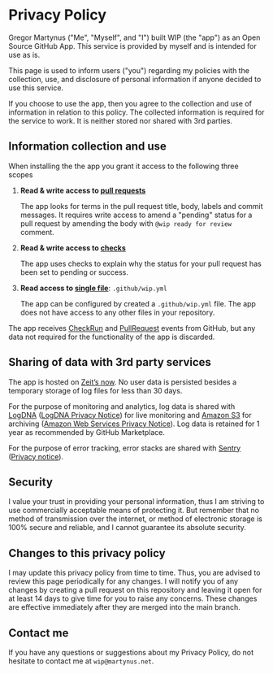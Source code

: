 # Privacy Policy

Gregor Martynus ("Me", "Myself", and "I") built WIP (the "app") as an Open Source GitHub App. This service is provided by myself and is intended for use as is.

This page is used to inform users ("you") regarding my policies with the collection, use, and disclosure of personal information if anyone decided to use this service.

If you choose to use the app, then you agree to the collection and use of information in relation to this policy. The collected information is required for the service to work. It is neither stored nor shared with 3rd parties.

## Information collection and use

When installing the the app you grant it access to the following three scopes

1. **Read & write access to [pull requests](https://developer.github.com/v3/apps/permissions/#permission-on-statuses)**

   The app looks for terms in the pull request title, body, labels and commit messages. It requires write access to amend a "pending" status for a pull request by amending the body with `@wip ready for review` comment.

2. **Read & write access to [checks](https://developer.github.com/v3/apps/permissions/#permission-on-checks)**

   The app uses checks to explain why the status for your pull request has been set to pending or success.

3. **Read access to [single file](https://developer.github.com/v3/apps/permissions/#permission-on-single-file)**: `.github/wip.yml`

   The app can be configured by created a `.github/wip.yml` file. The app does not have access to any other files in your repository.

The app receives [CheckRun](https://developer.github.com/v3/activity/events/types/#checkrunevent) and [PullRequest](https://developer.github.com/v3/activity/events/types/#pullrequestevent) events from GitHub, but any data not required for the functionality of the app is discarded.

## Sharing of data with 3rd party services

The app is hosted on [Zeit’s now](https://zeit.co/now). No user data is persisted besides a temporary storage of log files for less than 30 days.

For the purpose of monitoring and analytics, log data is shared with [LogDNA](https://logdna.com/) ([LogDNA Privacy Notice](https://logdna.com/privacy-shield/)) for live monitoring and [Amazon S3](https://aws.amazon.com/s3/) for archiving ([Amazon Web Services Privacy Notice](https://aws.amazon.com/privacy/)). Log data is retained for 1 year as recommended by GitHub Marketplace.

For the purpose of error tracking, error stacks are shared with [Sentry](https://sentry.io/) ([Privacy notice](https://sentry.io/privacy/)).

## Security

I value your trust in providing your personal information, thus I am striving to use commercially acceptable means of protecting it. But remember that no method of transmission over the internet, or method of electronic storage is 100% secure and reliable, and I cannot guarantee its absolute security.

## Changes to this privacy policy

I may update this privacy policy from time to time. Thus, you are advised to review this page periodically for any changes. I will notify you of any changes by creating a pull request on this repository and leaving it open for at least 14 days to give time for you to raise any concerns. These changes are effective immediately after they are merged into the main branch.

## Contact me

If you have any questions or suggestions about my Privacy Policy, do not hesitate to contact me at `wip@martynus.net`.
